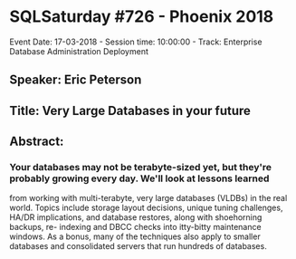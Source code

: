 # SQLSaturday #726 - Phoenix 2018
Event Date: 17-03-2018 - Session time: 10:00:00 - Track: Enterprise Database Administration  Deployment
## Speaker: Eric Peterson
## Title: Very Large Databases in your future
## Abstract:
### Your databases may not be terabyte-sized yet, but they're probably growing every day. We'll look at lessons learned 
from working with multi-terabyte, very large databases (VLDBs) in the real world. Topics include storage layout 
decisions, unique tuning challenges, HA/DR implications, and database restores, along with shoehorning backups, re-
indexing and DBCC checks into itty-bitty maintenance windows. As a bonus, many of the techniques also apply to smaller databases and consolidated servers that run hundreds of databases.
